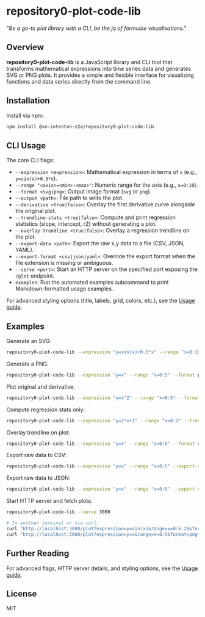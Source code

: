 # repository0-plot-code-lib

_"Be a go-to plot library with a CLI, be the jq of formulae visualisations."_

## Overview

**repository0-plot-code-lib** is a JavaScript library and CLI tool that transforms mathematical expressions into time series data and generates SVG or PNG plots. It provides a simple and flexible interface for visualizing functions and data series directly from the command line.

## Installation

Install via npm:

```sh
npm install @xn-intenton-z2a/repository0-plot-code-lib
```

## CLI Usage

The core CLI flags:

- `--expression <expression>`: Mathematical expression in terms of `x` (e.g., `y=sin(x)+0.5*x`).
- `--range "<axis>=<min>:<max>"`: Numeric range for the axis (e.g., `x=0:10`).
- `--format <svg|png>`: Output image format (`svg` or `png`).
- `--output <path>`: File path to write the plot.
- `--derivative <true|false>`: Overlay the first derivative curve alongside the original plot.
- `--trendline-stats <true|false>`: Compute and print regression statistics (slope, intercept, r2) without generating a plot.
- `--overlay-trendline <true|false>`: Overlay a regression trendline on the plot.
- `--export-data <path>`: Export the raw x,y data to a file (CSV, JSON, YAML).
- `--export-format <csv|json|yaml>`: Override the export format when the file extension is missing or ambiguous.
- `--serve <port>`: Start an HTTP server on the specified port exposing the `/plot` endpoint.
- `examples`: Run the automated examples subcommand to print Markdown-formatted usage examples.

For advanced styling options (title, labels, grid, colors, etc.), see the [Usage guide](USAGE.md).

## Examples

Generate an SVG:

```sh
repository0-plot-code-lib --expression "y=sin(x)+0.5*x" --range "x=0:10" --format svg --output plot.svg
```

Generate a PNG:

```sh
repository0-plot-code-lib --expression "y=x" --range "x=0:5" --format png --output plot.png
```

Plot original and derivative:

```sh
repository0-plot-code-lib --expression "y=x^2" --range "x=0:5" --format svg --output plot.svg --derivative true
```

Compute regression stats only:

```sh
repository0-plot-code-lib --expression "y=2*x+1" --range "x=0:2" --trendline-stats true
```

Overlay trendline on plot:

```sh
repository0-plot-code-lib --expression "y=x" --range "x=0:5" --format svg --output plot.svg --overlay-trendline true
```

Export raw data to CSV:

```sh
repository0-plot-code-lib --expression "y=x" --range "x=0:5" --export-data data.csv
```

Export raw data to JSON:

```sh
repository0-plot-code-lib --expression "y=x" --range "x=0:5" --export-data output --export-format json
```

Start HTTP server and fetch plots:

```sh
repository0-plot-code-lib --serve 3000

# In another terminal or via curl:
curl "http://localhost:3000/plot?expression=y=sin(x)&range=x=0:6.28&format=svg"
curl "http://localhost:3000/plot?expression=y=x&range=x=0:5&format=png" --output plot.png
```

## Further Reading

For advanced flags, HTTP server details, and styling options, see the [Usage guide](USAGE.md).

## License

MIT

